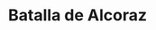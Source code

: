 ﻿---
title: "Batalla de Alcoraz"
permalink: periodes_507.html
layout: periode
dataInici: 1096-11-15
sidebar: periodes
pares:
  - 469:
    title: "Reconquista"
    dataInici: "(722)"
    dataFi: "(1492)"

fills:
jocsPrincipals:
jocsEscenaris:
jocsEpoca:
  - title: "La Reconquista: Edad Media S.VIII – XV"
    bggId: 120423
    escenari: "Alcoraz"

jocsEpocaEscenaris:
---
